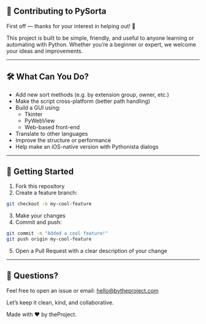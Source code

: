 ## 🙌 Contributing to PySorta

First off — thanks for your interest in helping out! 🎉

This project is built to be simple, friendly, and useful to anyone learning or automating with Python. Whether you’re a beginner or expert, we welcome your ideas and improvements.

***

## 🛠 What Can You Do?

- Add new sort methods (e.g. by extension group, owner, etc.)
- Make the script cross-platform (better path handling)
- Build a GUI using:
  - Tkinter
  - PyWebView
  - Web-based front-end
- Translate to other languages
- Improve the structure or performance
- Help make an iOS-native version with Pythonista dialogs

***

## 🧱 Getting Started

1. Fork this repository
2. Create a feature branch:

```bash
git checkout -b my-cool-feature
```
3. Make your changes
4. Commit and push:

```bash
git commit -m "Added a cool feature!"
git push origin my-cool-feature
```
5. Open a Pull Request with a clear description of your change

***

## 💬 Questions?

Feel free to open an issue or email: hello@bytheproject.com

Let’s keep it clean, kind, and collaborative.

Made with ❤️ by theProject.




